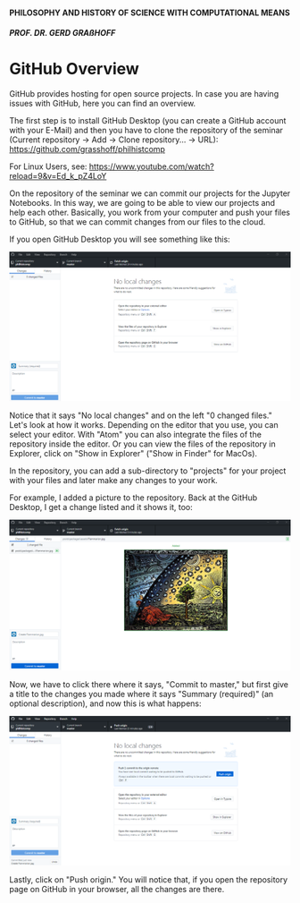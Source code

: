 #### PHILOSOPHY AND HISTORY OF SCIENCE WITH COMPUTATIONAL MEANS

##### PROF. DR. GERD GRAßHOFF 



# GitHub Overview

GitHub provides hosting for open source projects. In case you are having issues with GitHub, here you can find an overview. 

The first step is to install GitHub Desktop (you can create a GitHub account with your E-Mail) and then you have to clone the repository of the seminar (Current repository &rightarrow; Add &rightarrow; Clone repository... &rightarrow; URL): https://github.com/grasshoff/philhistcomp

For Linux Users, see: https://www.youtube.com/watch?reload=9&v=Ed_k_pZ4LoY

On the repository of the seminar we can commit our projects for the Jupyter Notebooks. In this way, we are going to be able to view our projects and help each other. Basically, you work from your computer and push your files to GitHub, so that we can commit changes from our files to the cloud.

If you open GitHub Desktop you will see something like this:

![gitphil](assets/gitphil.PNG)



Notice that it says "No local changes" and on the left "0 changed files." Let's look at how it works. Depending on the editor that you use, you can select your editor. With "Atom" you can also integrate the files of the repository inside the editor. Or you can view the files of the repository in Explorer, click on "Show in Explorer" ("Show in Finder" for MacOs).

In the repository, you can add a sub-directory to "projects" for your project with your files and later make any changes to your work. 

For example, I added a picture to the repository. Back at the GitHub Desktop, I get a change listed and it shows it, too:

![gitchanges](assets/gitchanges.PNG)

Now, we have to click there where it says, "Commit to master," but first give a title to the changes you made where it says "Summary (required)" (an optional description), and now this is what happens:

![gitchanges2](assets/gitchanges2.PNG)

Lastly, click on "Push origin." You will notice that, if you open the repository page on GitHub in your browser, all the changes are there.

